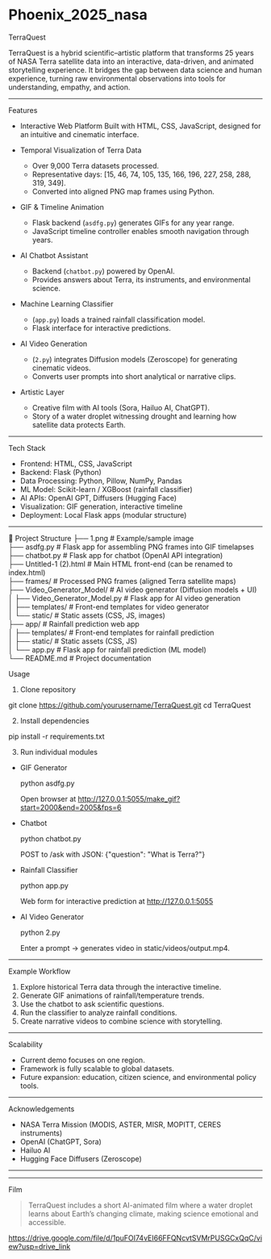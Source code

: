 # Phoenix_2025_nasa

  TerraQuest

TerraQuest is a hybrid scientific–artistic platform that transforms 25 years of NASA Terra satellite data into an interactive, data-driven, and animated storytelling experience.
It bridges the gap between data science and human experience, turning raw environmental observations into tools for understanding, empathy, and action.

---
 Features

* Interactive Web Platform
  Built with HTML, CSS, JavaScript, designed for an intuitive and cinematic interface.

* Temporal Visualization of Terra Data

  * Over 9,000 Terra datasets processed.
  * Representative days: [15, 46, 74, 105, 135, 166, 196, 227, 258, 288, 319, 349].
  * Converted into aligned PNG map frames using Python.

* GIF & Timeline Animation

  * Flask backend (`asdfg.py`) generates GIFs for any year range.
  * JavaScript timeline controller enables smooth navigation through years.

* AI Chatbot Assistant

  * Backend (`chatbot.py`) powered by OpenAI.
  * Provides answers about Terra, its instruments, and environmental science.

* Machine Learning Classifier

  * (`app.py`) loads a trained rainfall classification model.
  * Flask interface for interactive predictions.

* AI Video Generation

  * (`2.py`) integrates Diffusion models (Zeroscope) for generating cinematic videos.
  * Converts user prompts into short analytical or narrative clips.

* Artistic Layer

  * Creative film with AI tools (Sora, Hailuo AI, ChatGPT).
  * Story of a water droplet witnessing drought and learning how satellite data protects Earth.

---

Tech Stack

* Frontend: HTML, CSS, JavaScript
* Backend: Flask (Python)
* Data Processing: Python, Pillow, NumPy, Pandas
* ML Model: Scikit-learn / XGBoost (rainfall classifier)
* AI APIs: OpenAI GPT, Diffusers (Hugging Face)
* Visualization: GIF generation, interactive timeline
* Deployment: Local Flask apps (modular structure)

---

📂 Project Structure
├── 1.png                          # Example/sample image  
├── asdfg.py                       # Flask app for assembling PNG frames into GIF timelapses  
├── chatbot.py                     # Flask app for chatbot (OpenAI API integration)  
├── Untitled-1 (2).html            # Main HTML front-end (can be renamed to index.html)  
├── frames/                        # Processed PNG frames (aligned Terra satellite maps)  
├── Video_Generator_Model/         # AI video generator (Diffusion models + UI)  
│   ├── Video_Generator_Model.py   # Flask app for AI video generation  
│   ├── templates/                 # Front-end templates for video generator  
│   └── static/                    # Static assets (CSS, JS, images)  
├── app/                           # Rainfall prediction web app  
│   ├── templates/                 # Front-end templates for rainfall prediction  
│   ├── static/                    # Static assets (CSS, JS)  
│   └── app.py                     # Flask app for rainfall prediction (ML model)  
└── README.md                      # Project documentation  


  Usage
 1. Clone repository

git clone https://github.com/yourusername/TerraQuest.git
cd TerraQuest

 2. Install dependencies

pip install -r requirements.txt

 3. Run individual modules

* GIF Generator

    python asdfg.py
  

  Open browser at http://127.0.0.1:5055/make_gif?start=2000&end=2005&fps=6

* Chatbot

    python chatbot.py
  

  POST to /ask with JSON: {"question": "What is Terra?"}

* Rainfall Classifier

    python app.py
  

  Web form for interactive prediction at http://127.0.0.1:5055

* AI Video Generator

    python 2.py
  

  Enter a prompt → generates video in static/videos/output.mp4.

---
 Example Workflow

1. Explore historical Terra data through the interactive timeline.
2. Generate GIF animations of rainfall/temperature trends.
3. Use the chatbot to ask scientific questions.
4. Run the classifier to analyze rainfall conditions.
5. Create narrative videos to combine science with storytelling.

---

 Scalability

* Current demo focuses on one region.
* Framework is fully scalable to global datasets.
* Future expansion: education, citizen science, and environmental policy tools.

---
 Acknowledgements

* NASA Terra Mission (MODIS, ASTER, MISR, MOPITT, CERES instruments)
* OpenAI (ChatGPT, Sora)
* Hailuo AI
* Hugging Face Diffusers (Zeroscope)

---

---
 Film

> TerraQuest includes a short AI-animated film where a water droplet learns about 
Earth’s changing climate, making science emotional and accessible.
>
https://drive.google.com/file/d/1puFOI74vEI66FFQNcvtSVMrPUSGCxQqC/view?usp=drive_link
